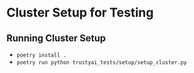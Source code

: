 # Cluster Setup for Testing

## Running Cluster Setup
* `poetry install .`
* `poetry run python trustyai_tests/setup/setup_cluster.py `

